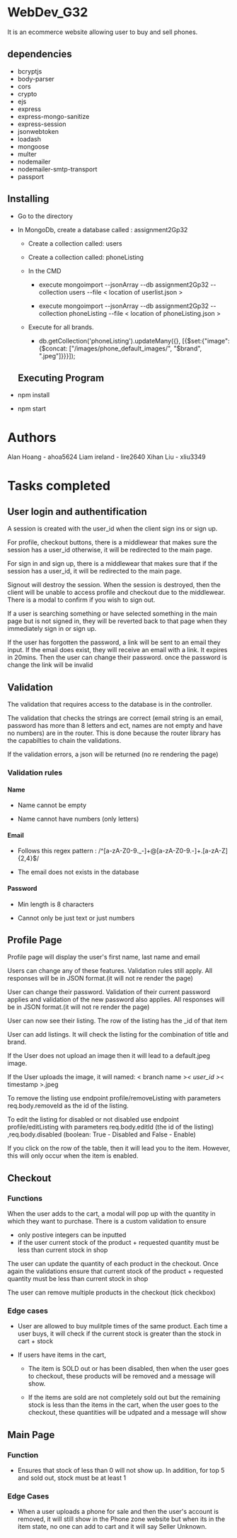 # WebDev_G32

It is an ecommerce website allowing user to buy and sell phones.

## dependencies

  - bcryptjs
  - body-parser
  - cors
  - crypto
  - ejs
  - express
  - express-mongo-sanitize
  - express-session
  - jsonwebtoken
  - loadash
  - mongoose
  - multer
  - nodemailer
  - nodemailer-smtp-transport
  - passport


## Installing
- Go to the directory

- In MongoDb, create a database called : assignment2Gp32

  - Create a collection called: users

  - Create a collection called: phoneListing

  - In the CMD

    - execute mongoimport --jsonArray --db assignment2Gp32 --collection users --file < location of userlist.json >

    - execute mongoimport --jsonArray --db assignment2Gp32 --collection phoneListing --file < location of phoneListing.json >

  - Execute for all brands.

    - db.getCollection('phoneListing').updateMany({}, [{$set:{"image":{$concat: ["/images/phone_default_images/", "$brand", ".jpeg"]}}}]);

  ## Executing Program
- npm install

- npm start

# Authors

Alan Hoang - ahoa5624
Liam ireland - lire2640
Xihan Liu - xliu3349

# Tasks completed

##

## User login and authentification
A session is created with the user_id when the client sign ins or sign up.

For profile, checkout buttons, there is a middlewear that makes sure the session has a user_id otherwise, it will be redirected to the main page.

For sign in and sign up, there is a middlewear that makes sure that if the session has a user_id, it will be redirected to the main page.

Signout will destroy the session. When the session is destroyed, then the client will be unable to access profile and checkout due to the middlewear. There is a modal to confirm if you wish to sign out.

If a user is searching something or have selected something in the main page but is not signed in, they will be reverted back to that page when they immediately sign in or sign up.

If the user has forgotten the password, a link will be sent to an email they input. If the email does exist, they will receive an email with a link. It expires in 20mins. Then the user can change their password. once the password is change the link will be invalid

## Validation
The validation that requires access to the database is in the controller.

The validation that checks the strings are correct (email string is an email, password has more than 8 letters and ect, names are not empty and have no numbers) are in the router. This is done because the router library has the capabilties to chain the validations.

If the validation errors, a json will be returned (no re rendering the page)

### Validation rules
#### Name
- Name cannot be empty

- Name cannot have numbers (only letters)

#### Email
- Follows this regex pattern : /^[a-zA-Z0-9._-]+@[a-zA-Z0-9.-]+\.[a-zA-Z]{2,4}$/

- The email does not exists in the database

#### Password
- Min length is 8 characters

- Cannot only be just text or just numbers

## Profile Page
Profile page will display the user's first name, last name and email

Users can change any of these features. Validation rules still apply. All responses will be in JSON format.(it will not re render the page)

User can change their password. Validation of their current password applies and validation of the new password also applies. All responses will be in JSON format.(it will not re render the page)

User can now see their listing. The row of the listing has the _id of that item

User can add listings. It will check the listing for the combination of title and brand.

If the User does not upload an image then it will lead to a default.jpeg image.

If the User uploads the image, it will named: < branch name >_< user_id >_< timestamp >.jpeg

To remove the listing use endpoint profile/removeListing with parameters req.body.removeId as the id of the listing.

To edit the listing for disabled or not disabled use endpoint profile/editListing with parameters req.body.editId (the id of the listing) ,req.body.disabled (boolean: True - Disabled and False - Enable)

If you click on the row of the table, then it will lead you to the item. However, this will only occur when the item is enabled.

## Checkout

### Functions

When the user adds to the cart, a modal will pop up with the quantity in which they want to purchase. There is a custom validation to ensure
- only postive integers can be inputted
- if the user current stock of the product + requested quantity must be less than current stock in shop

The user can update the quantity of each product in the checkout. Once again the validations ensure that current stock of the product + requested quantity must be less than current stock in shop

The user can remove multiple products in the checkout (tick checkbox)


### Edge cases

- User are allowed to buy mulitple times of the same product. Each time a user buys, it will check if the current stock is greater than the stock in cart + stock

- If users have items in the cart,

  - The item is SOLD out or has been disabled, then when the user goes to checkout, these products will be removed and a message will show.

  - If the items are sold are not completely sold out but the remaining stock is less than the items in the cart, when the user goes to the checkout, these quantities will be udpated and a message will show


## Main Page

### Function

- Ensures that stock of less than 0 will not show up. In addition, for top 5 and sold out, stock must be at least 1


### Edge Cases

- When a user uploads a phone for sale and then the user's account is removed, it will still show in the Phone zone website but when its in the item state, no one can add to cart and it will say Seller Unknown.
